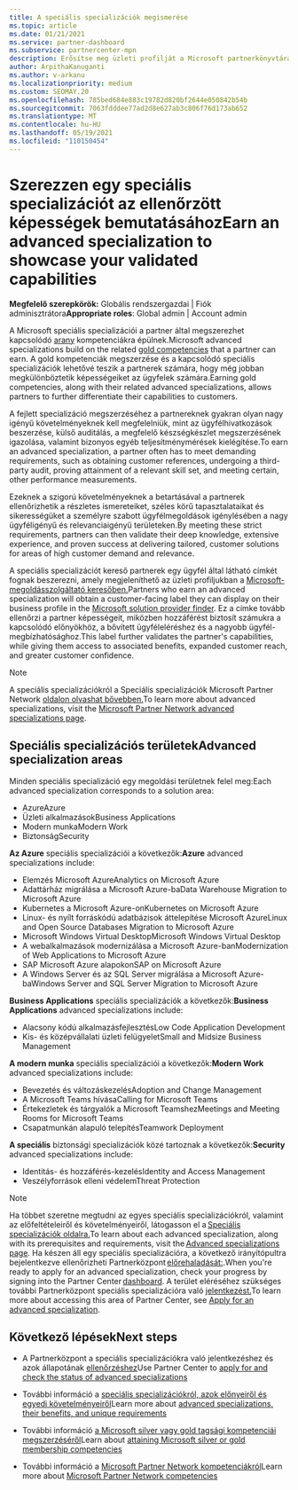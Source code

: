 ```yaml
---
title: A speciális specializációk megismerése
ms.topic: article
ms.date: 01/21/2021
ms.service: partner-dashboard
ms.subservice: partnercenter-mpn
description: Erősítse meg üzleti profilját a Microsoft partnerkönyvtárában. Megismerheti a meglévő Gold és Silver kompetencia mellett elérhető speciális specializációkat.
author: ArpithaKanuganti
ms.author: v-arkanu
ms.localizationpriority: medium
ms.custom: SEOMAY.20
ms.openlocfilehash: 785bed684e883c19782d820bf2644e050842b54b
ms.sourcegitcommit: 7063fdddee77ad2d8e627ab3c806f76d173ab652
ms.translationtype: MT
ms.contentlocale: hu-HU
ms.lasthandoff: 05/19/2021
ms.locfileid: "110150454"
---
```

# <a name="earn-an-advanced-specialization-to-showcase-your-validated-capabilities"></a><span data-ttu-id="1d77f-104">Szerezzen egy speciális specializációt az ellenőrzött képességek bemutatásához</span><span class="sxs-lookup"><span data-stu-id="1d77f-104">Earn an advanced specialization to showcase your validated capabilities</span></span>

<span data-ttu-id="1d77f-105">**Megfelelő szerepkörök:** Globális rendszergazdai | Fiók adminisztrátora</span><span class="sxs-lookup"><span data-stu-id="1d77f-105">**Appropriate roles**: Global admin | Account admin</span></span>

<span data-ttu-id="1d77f-106">A Microsoft speciális specializációi a partner által megszerezhet kapcsolódó [arany](learn-about-competencies.md) kompetenciákra épülnek.</span><span class="sxs-lookup"><span data-stu-id="1d77f-106">Microsoft advanced specializations build on the related [gold competencies](learn-about-competencies.md) that a partner can earn.</span></span> <span data-ttu-id="1d77f-107">A gold kompetenciák megszerzése és a kapcsolódó speciális specializációk lehetővé teszik a partnerek számára, hogy még jobban megkülönböztetik képességeiket az ügyfelek számára.</span><span class="sxs-lookup"><span data-stu-id="1d77f-107">Earning gold competencies, along with their related advanced specializations, allows partners to further differentiate their capabilities to customers.</span></span>

<span data-ttu-id="1d77f-108">A fejlett specializáció megszerzéséhez a partnereknek gyakran olyan nagy igényű követelményeknek kell megfelelniük, mint az ügyfélhivatkozások beszerzése, külső auditálás, a megfelelő készségkészlet megszerzésének igazolása, valamint bizonyos egyéb teljesítménymérések kielégítése.</span><span class="sxs-lookup"><span data-stu-id="1d77f-108">To earn an advanced specialization, a partner often has to meet demanding requirements, such as obtaining customer references, undergoing a third-party audit, proving attainment of a relevant skill set, and meeting certain, other performance measurements.</span></span>

<span data-ttu-id="1d77f-109">Ezeknek a szigorú követelményeknek a betartásával a partnerek ellenőrizhetik a részletes ismereteiket, széles körű tapasztalataikat és sikerességüket a személyre szabott ügyfélmegoldások igénylésében a nagy ügyféligényű és relevanciaigényű területeken.</span><span class="sxs-lookup"><span data-stu-id="1d77f-109">By meeting these strict requirements, partners can then validate their deep knowledge, extensive experience, and proven success at delivering tailored, customer solutions for areas of high customer demand and relevance.</span></span>

<span data-ttu-id="1d77f-110">A speciális specializációt kereső partnerek egy ügyfél által látható címkét fognak beszerezni, amely megjeleníthető az üzleti profiljukban a [Microsoft-megoldásszolgáltató keresőben.](https://www.microsoft.com/solution-providers/home)</span><span class="sxs-lookup"><span data-stu-id="1d77f-110">Partners who earn an advanced specialization will obtain a customer-facing label they can display on their business profile in the [Microsoft solution provider finder](https://www.microsoft.com/solution-providers/home).</span></span> <span data-ttu-id="1d77f-111">Ez a címke tovább ellenőrzi a partner képességeit, miközben hozzáférést biztosít számukra a kapcsolódó előnyökhöz, a bővített ügyféleléréshez és a nagyobb ügyfél-megbízhatósághoz.</span><span class="sxs-lookup"><span data-stu-id="1d77f-111">This label further validates the partner's capabilities, while giving them access to associated benefits, expanded customer reach, and greater customer confidence.</span></span>

> [!NOTE]
> <span data-ttu-id="1d77f-112">A speciális specializációkról a Speciális specializációk Microsoft Partner Network [oldalon olvashat bővebben.](https://partner.microsoft.com/membership/advanced-specialization)</span><span class="sxs-lookup"><span data-stu-id="1d77f-112">To learn more about advanced specializations, visit the [Microsoft Partner Network advanced specializations page](https://partner.microsoft.com/membership/advanced-specialization).</span></span>

## <a name="advanced-specialization-areas"></a><span data-ttu-id="1d77f-113">Speciális specializációs területek</span><span class="sxs-lookup"><span data-stu-id="1d77f-113">Advanced specialization areas</span></span>

<span data-ttu-id="1d77f-114">Minden speciális specializáció egy megoldási területnek felel meg:</span><span class="sxs-lookup"><span data-stu-id="1d77f-114">Each advanced specialization corresponds to a solution area:</span></span>

- <span data-ttu-id="1d77f-115">Azure</span><span class="sxs-lookup"><span data-stu-id="1d77f-115">Azure</span></span>
- <span data-ttu-id="1d77f-116">Üzleti alkalmazások</span><span class="sxs-lookup"><span data-stu-id="1d77f-116">Business Applications</span></span>
- <span data-ttu-id="1d77f-117">Modern munka</span><span class="sxs-lookup"><span data-stu-id="1d77f-117">Modern Work</span></span>
- <span data-ttu-id="1d77f-118">Biztonság</span><span class="sxs-lookup"><span data-stu-id="1d77f-118">Security</span></span>

<span data-ttu-id="1d77f-119">**Az Azure** speciális specializációi a következők:</span><span class="sxs-lookup"><span data-stu-id="1d77f-119">**Azure** advanced specializations include:</span></span>

- <span data-ttu-id="1d77f-120">Elemzés Microsoft Azure</span><span class="sxs-lookup"><span data-stu-id="1d77f-120">Analytics on Microsoft Azure</span></span>
- <span data-ttu-id="1d77f-121">Adattárház migrálása a Microsoft Azure-ba</span><span class="sxs-lookup"><span data-stu-id="1d77f-121">Data Warehouse Migration to Microsoft Azure</span></span>
- <span data-ttu-id="1d77f-122">Kubernetes a Microsoft Azure-on</span><span class="sxs-lookup"><span data-stu-id="1d77f-122">Kubernetes on Microsoft Azure</span></span>
- <span data-ttu-id="1d77f-123">Linux- és nyílt forráskódú adatbázisok áttelepítése Microsoft Azure</span><span class="sxs-lookup"><span data-stu-id="1d77f-123">Linux and Open Source Databases Migration to Microsoft Azure</span></span>
- <span data-ttu-id="1d77f-124">Microsoft Windows Virtual Desktop</span><span class="sxs-lookup"><span data-stu-id="1d77f-124">Microsoft Windows Virtual Desktop</span></span>
- <span data-ttu-id="1d77f-125">A webalkalmazások modernizálása a Microsoft Azure-ban</span><span class="sxs-lookup"><span data-stu-id="1d77f-125">Modernization of Web Applications to Microsoft Azure</span></span>
- <span data-ttu-id="1d77f-126">SAP Microsoft Azure alapokon</span><span class="sxs-lookup"><span data-stu-id="1d77f-126">SAP on Microsoft Azure</span></span>
- <span data-ttu-id="1d77f-127">A Windows Server és az SQL Server migrálása a Microsoft Azure-ba</span><span class="sxs-lookup"><span data-stu-id="1d77f-127">Windows Server and SQL Server Migration to Microsoft Azure</span></span>

<span data-ttu-id="1d77f-128">**Business Applications** speciális specializációk a következők:</span><span class="sxs-lookup"><span data-stu-id="1d77f-128">**Business Applications** advanced specializations include:</span></span>

- <span data-ttu-id="1d77f-129">Alacsony kódú alkalmazásfejlesztés</span><span class="sxs-lookup"><span data-stu-id="1d77f-129">Low Code Application Development</span></span>
- <span data-ttu-id="1d77f-130">Kis- és középvállalati üzleti felügyelet</span><span class="sxs-lookup"><span data-stu-id="1d77f-130">Small and Midsize Business Management</span></span>

<span data-ttu-id="1d77f-131">**A modern munka** speciális specializációi a következők:</span><span class="sxs-lookup"><span data-stu-id="1d77f-131">**Modern Work** advanced specializations include:</span></span>

- <span data-ttu-id="1d77f-132">Bevezetés és változáskezelés</span><span class="sxs-lookup"><span data-stu-id="1d77f-132">Adoption and Change Management</span></span>
- <span data-ttu-id="1d77f-133">A Microsoft Teams hívása</span><span class="sxs-lookup"><span data-stu-id="1d77f-133">Calling for Microsoft Teams</span></span>
- <span data-ttu-id="1d77f-134">Értekezletek és tárgyalók a Microsoft Teamshez</span><span class="sxs-lookup"><span data-stu-id="1d77f-134">Meetings and Meeting Rooms for Microsoft Teams</span></span>
- <span data-ttu-id="1d77f-135">Csapatmunkán alapuló telepítés</span><span class="sxs-lookup"><span data-stu-id="1d77f-135">Teamwork Deployment</span></span>

<span data-ttu-id="1d77f-136">**A speciális** biztonsági specializációk közé tartoznak a következők:</span><span class="sxs-lookup"><span data-stu-id="1d77f-136">**Security** advanced specializations include:</span></span>

- <span data-ttu-id="1d77f-137">Identitás- és hozzáférés-kezelés</span><span class="sxs-lookup"><span data-stu-id="1d77f-137">Identity and Access Management</span></span>
- <span data-ttu-id="1d77f-138">Veszélyforrások elleni védelem</span><span class="sxs-lookup"><span data-stu-id="1d77f-138">Threat Protection</span></span>

> [!NOTE]
> <span data-ttu-id="1d77f-139">Ha többet szeretne megtudni az egyes speciális specializációkról, valamint az előfeltételeiről és követelményeiről, látogasson el a [Speciális specializációk oldalra.](https://partner.microsoft.com/membership/advanced-specialization)</span><span class="sxs-lookup"><span data-stu-id="1d77f-139">To learn about each advanced specialization, along with its prerequisites and requirements, visit the [Advanced specializations page](https://partner.microsoft.com/membership/advanced-specialization).</span></span> <span data-ttu-id="1d77f-140">Ha készen áll egy speciális specializációra, a következő irányítópultra bejelentkezve ellenőrizheti Partnerközpont [előrehaladását:](https://partner.microsoft.com/dashboard).</span><span class="sxs-lookup"><span data-stu-id="1d77f-140">When you're ready to apply for an advanced specialization, check your progress by signing into the Partner Center [dashboard](https://partner.microsoft.com/dashboard).</span></span> <span data-ttu-id="1d77f-141">A terület eléréséhez szükséges további Partnerközpont speciális specializációra való [jelentkezést.](advanced-specializations-apply.md)</span><span class="sxs-lookup"><span data-stu-id="1d77f-141">To learn more about accessing this area of Partner Center, see [Apply for an advanced specialization](advanced-specializations-apply.md).</span></span>

## <a name="next-steps"></a><span data-ttu-id="1d77f-142">Következő lépések</span><span class="sxs-lookup"><span data-stu-id="1d77f-142">Next steps</span></span>

- <span data-ttu-id="1d77f-143">A Partnerközpont a speciális specializációkra való jelentkezéshez és azok állapotának [ellenőrzéshez](advanced-specializations-apply.md)</span><span class="sxs-lookup"><span data-stu-id="1d77f-143">Use Partner Center to [apply for and check the status of advanced specializations](advanced-specializations-apply.md)</span></span>

- <span data-ttu-id="1d77f-144">További információ a [speciális specializációkról, azok előnyeiről és egyedi követelményeiről](https://partner.microsoft.com/membership/advanced-specialization)</span><span class="sxs-lookup"><span data-stu-id="1d77f-144">Learn more about [advanced specializations, their benefits, and unique requirements](https://partner.microsoft.com/membership/advanced-specialization)</span></span>

- <span data-ttu-id="1d77f-145">További információ [a Microsoft silver vagy gold tagsági kompetenciái megszerzéséről](learn-about-competencies.md)</span><span class="sxs-lookup"><span data-stu-id="1d77f-145">Learn about [attaining Microsoft silver or gold membership competencies](learn-about-competencies.md)</span></span>

- <span data-ttu-id="1d77f-146">További információ a [Microsoft Partner Network kompetenciákról](https://partner.microsoft.com/membership/competencies)</span><span class="sxs-lookup"><span data-stu-id="1d77f-146">Learn more about [Microsoft Partner Network competencies](https://partner.microsoft.com/membership/competencies)</span></span>